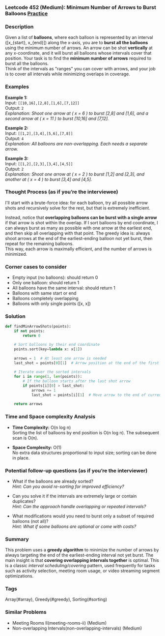 ### Leetcode 452 (Medium): Minimum Number of Arrows to Burst Balloons [Practice](https://leetcode.com/problems/minimum-number-of-arrows-to-burst-balloons)

### Description  
Given a list of **balloons**, where each balloon is represented by an interval \([x_{start}, x_{end}]\) along the x-axis, you are to **burst all the balloons** using the minimum number of arrows. An arrow can be shot **vertically** at any x-coordinate, and it will burst all balloons whose intervals cover that position. Your task is to find the **minimum number of arrows** required to burst all the balloons.  
Think of the intervals as "ranges" you can cover with arrows, and your job is to cover all intervals while minimizing overlaps in coverage.

### Examples  

**Example 1:**  
Input: `[[10,16],[2,8],[1,6],[7,12]]`  
Output: `2`  
*Explanation: Shoot one arrow at \( x = 6 \) to burst [2,8] and [1,6], and a second arrow at \( x = 11 \) to burst [10,16] and [7,12].*

**Example 2:**  
Input: `[[1,2],[3,4],[5,6],[7,8]]`  
Output: `4`  
*Explanation: All balloons are non-overlapping. Each needs a separate arrow.*

**Example 3:**  
Input: `[[1,2],[2,3],[3,4],[4,5]]`  
Output: `2`  
*Explanation: Shoot one arrow at \( x = 2 \) to burst [1,2] and [2,3], and another at \( x = 4 \) to burst [3,4] and [4,5].*

### Thought Process (as if you’re the interviewee)  
I'll start with a brute-force idea: for each balloon, try all possible arrow shots and recursively solve for the rest, but that is extremely inefficient.

Instead, notice that **overlapping balloons can be burst with a single arrow** if that arrow is shot within the overlap. If I sort balloons by end coordinate, I can always burst as many as possible with one arrow at the earliest end, and then skip all overlapping with that point. The greedy idea is: always shoot arrows at the end of the earliest-ending balloon not yet burst, then repeat for the remaining balloons.  
This way, each arrow is maximally efficient, and the number of arrows is minimized.

### Corner cases to consider  
- Empty input (no balloons): should return 0  
- Only one balloon: should return 1  
- All balloons have the same interval: should return 1  
- Balloons with same start or end  
- Balloons completely overlapping  
- Balloons with only single points \([x, x]\)

### Solution

```python
def findMinArrowShots(points):
    if not points:
        return 0

    # Sort balloons by their end coordinate
    points.sort(key=lambda x: x[1])
    
    arrows = 1  # At least one arrow is needed
    last_shot = points[0][1]  # Arrow position at the end of the first interval
    
    # Iterate over the sorted intervals
    for i in range(1, len(points)):
        # If the balloon starts after the last shot arrow
        if points[i][0] > last_shot:
            arrows += 1
            last_shot = points[i][1]  # Move arrow to the end of current balloon
            
    return arrows
```

### Time and Space complexity Analysis  

- **Time Complexity:** O(n log n)  
  Sorting the list of balloons by end position is O(n log n). The subsequent scan is O(n).

- **Space Complexity:** O(1)  
  No extra data structures proportional to input size; sorting can be done in place.

### Potential follow-up questions (as if you’re the interviewer)  

- What if the balloons are already sorted?  
  *Hint: Can you avoid re-sorting for improved efficiency?*

- Can you solve it if the intervals are extremely large or contain duplicates?  
  *Hint: Can the approach handle overlapping or repeated intervals?*

- What modifications would you need to burst only a subset of required balloons (not all)?  
  *Hint: What if some balloons are optional or come with costs?*

### Summary
This problem uses a **greedy algorithm** to minimize the number of arrows by always targeting the end of the earliest-ending interval not yet burst. The main insight is that **covering overlapping intervals together** is optimal. This is a classic *interval scheduling/covering* pattern, used frequently for tasks such as activity selection, meeting room usage, or video streaming segment optimizations.

### Tags
Array(#array), Greedy(#greedy), Sorting(#sorting)

### Similar Problems
- Meeting Rooms II(meeting-rooms-ii) (Medium)
- Non-overlapping Intervals(non-overlapping-intervals) (Medium)